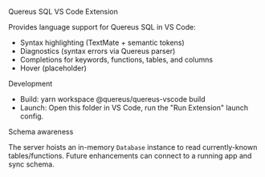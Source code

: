 Quereus SQL VS Code Extension

Provides language support for Quereus SQL in VS Code:

- Syntax highlighting (TextMate + semantic tokens)
- Diagnostics (syntax errors via Quereus parser)
- Completions for keywords, functions, tables, and columns
- Hover (placeholder)

Development

- Build: yarn workspace @quereus/quereus-vscode build
- Launch: Open this folder in VS Code, run the "Run Extension" launch config.

Schema awareness

The server hoists an in-memory `Database` instance to read currently-known tables/functions. Future enhancements can connect to a running app and sync schema.


